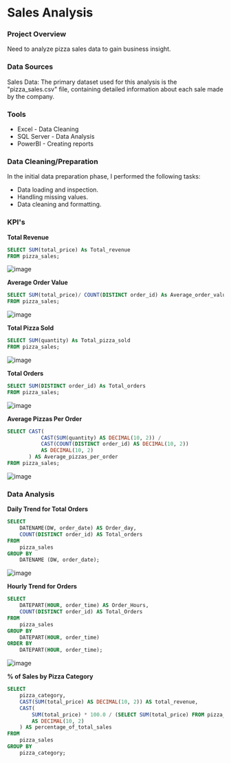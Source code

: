 # Sales Analysis

### Project Overview

Need to analyze pizza sales data to gain business insight.

### Data Sources

Sales Data: The primary dataset used for this analysis is the "pizza_sales.csv" file, containing detailed information about each sale made by the company.

### Tools

- Excel - Data Cleaning
- SQL Server - Data Analysis
- PowerBI - Creating reports

### Data Cleaning/Preparation

In the initial data preparation phase, I performed the following tasks:

- Data loading and inspection.
- Handling missing values.
- Data cleaning and formatting.

### KPI's

**Total Revenue**
```SQL
SELECT SUM(total_price) As Total_revenue
FROM pizza_sales;
```
![image](https://github.com/user-attachments/assets/0299fb25-b0f5-4045-a616-3029f096ba5f)

**Average Order Value**
```SQL
SELECT SUM(total_price)/ COUNT(DISTINCT order_id) As Average_order_value
FROM pizza_sales;
```
![image](https://github.com/user-attachments/assets/5fb38c11-6ec4-4b33-9c2a-f3d4499225de)

**Total Pizza Sold**
```SQL
SELECT SUM(quantity) As Total_pizza_sold
FROM pizza_sales;
```
![image](https://github.com/user-attachments/assets/17f0de25-95e2-4abe-ac45-6f6ac61f645a)

**Total Orders**
```SQL
SELECT SUM(DISTINCT order_id) As Total_orders
FROM pizza_sales;
```
![image](https://github.com/user-attachments/assets/d967200f-7879-4c44-954a-af45b7f4baf4)


**Average Pizzas Per Order**
```SQL
SELECT CAST(
           CAST(SUM(quantity) AS DECIMAL(10, 2)) /
           CAST(COUNT(DISTINCT order_id) AS DECIMAL(10, 2)) 
           AS DECIMAL(10, 2)
       ) AS Average_pizzas_per_order
FROM pizza_sales;
```
![image](https://github.com/user-attachments/assets/c5c8dd51-1e79-458f-ab83-70a236304862)

### Data Analysis
**Daily Trend for Total Orders**
```SQL
SELECT 
    DATENAME(DW, order_date) AS Order_day, 
    COUNT(DISTINCT order_id) AS Total_orders
FROM 
    pizza_sales
GROUP BY 
    DATENAME (DW, order_date);
```
![image](https://github.com/user-attachments/assets/979cc446-ae15-40f1-be4d-170a29d2fd3d)

**Hourly Trend for Orders**
```SQL
SELECT 
    DATEPART(HOUR, order_time) AS Order_Hours, 
    COUNT(DISTINCT order_id) AS Total_Orders
FROM 
    pizza_sales
GROUP BY 
    DATEPART(HOUR, order_time)
ORDER BY
    DATEPART(HOUR, order_time);
```
![image](https://github.com/user-attachments/assets/0c4be8a8-53f5-434b-8cee-f9458c109148)

**% of Sales by Pizza Category**
```SQL
SELECT 
    pizza_category, 
    CAST(SUM(total_price) AS DECIMAL(10, 2)) AS total_revenue, 
    CAST(
        SUM(total_price) * 100.0 / (SELECT SUM(total_price) FROM pizza_sales) 
        AS DECIMAL(10, 2)
    ) AS percentage_of_total_sales
FROM 
    pizza_sales
GROUP BY 
    pizza_category;
